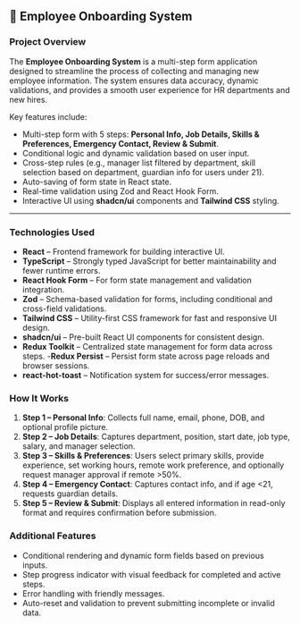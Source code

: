 ## 📝 Employee Onboarding System

### Project Overview

The **Employee Onboarding System** is a multi-step form application designed to streamline the process of collecting and managing new employee information. The system ensures data accuracy, dynamic validations, and provides a smooth user experience for HR departments and new hires.

Key features include:

- Multi-step form with 5 steps: **Personal Info, Job Details, Skills & Preferences, Emergency Contact, Review & Submit**.
- Conditional logic and dynamic validation based on user input.
- Cross-step rules (e.g., manager list filtered by department, skill selection based on department, guardian info for users under 21).
- Auto-saving of form state in React state.
- Real-time validation using Zod and React Hook Form.
- Interactive UI using **shadcn/ui** components and **Tailwind CSS** styling.

---

### Technologies Used

- **React** – Frontend framework for building interactive UI.
- **TypeScript** – Strongly typed JavaScript for better maintainability and fewer runtime errors.
- **React Hook Form** – For form state management and validation integration.
- **Zod** – Schema-based validation for forms, including conditional and cross-field validations.
- **Tailwind CSS** – Utility-first CSS framework for fast and responsive UI design.
- **shadcn/ui** – Pre-built React UI components for consistent design.
- **Redux Toolkit** – Centralized state management for form data across steps. -**Redux Persist** – Persist form state across page reloads and browser sessions.
- **react-hot-toast** – Notification system for success/error messages.

### How It Works

1. **Step 1 – Personal Info**: Collects full name, email, phone, DOB, and optional profile picture.
2. **Step 2 – Job Details**: Captures department, position, start date, job type, salary, and manager selection.
3. **Step 3 – Skills & Preferences**: Users select primary skills, provide experience, set working hours, remote work preference, and optionally request manager approval if remote >50%.
4. **Step 4 – Emergency Contact**: Captures contact info, and if age <21, requests guardian details.
5. **Step 5 – Review & Submit**: Displays all entered information in read-only format and requires confirmation before submission.

### Additional Features

- Conditional rendering and dynamic form fields based on previous inputs.
- Step progress indicator with visual feedback for completed and active steps.
- Error handling with friendly messages.
- Auto-reset and validation to prevent submitting incomplete or invalid data.
